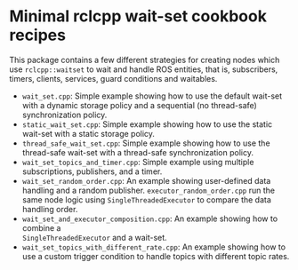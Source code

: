 # Minimal rclcpp wait-set cookbook recipes

This package contains a few different strategies for creating nodes which use `rclcpp::waitset`
to wait and handle ROS entities, that is, subscribers, timers, clients, services, guard
conditions and waitables.


* `wait_set.cpp`: Simple example showing how to use the default wait-set with a dynamic
  storage policy and a sequential (no thread-safe) synchronization policy.
* `static_wait_set.cpp`: Simple example showing how to use the static wait-set with a static
  storage policy.
* `thread_safe_wait_set.cpp`: Simple example showing how to use the thread-safe wait-set with a
  thread-safe synchronization policy.
* `wait_set_topics_and_timer.cpp`: Simple example using multiple subscriptions,
  publishers, and a timer.
* `wait_set_random_order.cpp`: An example showing user-defined
  data handling and a random publisher. `executor_random_order.cpp` run the same node logic
  using `SingleThreadedExecutor` to compare the data handling order.
* `wait_set_and_executor_composition.cpp`: An example showing how to combine a  
  `SingleThreadedExecutor` and a wait-set.
* `wait_set_topics_with_different_rate.cpp`: An example showing how to use a custom trigger
  condition to handle topics with different topic rates.